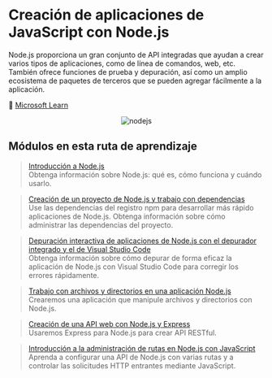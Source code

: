 # Creación de aplicaciones de JavaScript con Node.js

Node.js proporciona un gran conjunto de API integradas que ayudan a crear varios tipos de aplicaciones, como de línea de comandos, web, etc. También ofrece funciones de prueba y depuración, así como un amplio ecosistema de paquetes de terceros que se pueden agregar fácilmente a la aplicación.

🔗 [Microsoft Learn](https://learn.microsoft.com/es-es/training/paths/build-javascript-applications-nodejs/)

<p align="center">
    <img src="https://cdn-images-1.medium.com/max/1200/0*MNVJq_8e0SJoqZb5.jpg"
        alt="nodejs"
    />
</p>

## Módulos en esta ruta de aprendizaje

> [Introducción a Node.js]() <br/>
> Obtenga información sobre Node.js: qué es, cómo funciona y cuándo usarlo.

> [Creación de un proyecto de Node.js y trabajo con dependencias]() <br/>
> Use las dependencias del registro npm para desarrollar más rápido aplicaciones de Node.js. Obtenga información sobre cómo administrar las dependencias del proyecto.

> [Depuración interactiva de aplicaciones de Node.js con el depurador integrado y el de Visual Studio Code]() <br/>
> Obtenga información sobre cómo depurar de forma eficaz la aplicación de Node.js con Visual Studio Code para corregir los errores rápidamente.

> [Trabajo con archivos y directorios en una aplicación Node.js]() <br/>
> Crearemos una aplicación que manipule archivos y directorios con Node.js.

> [Creación de una API web con Node.js y Express]() <br/>
> Usaremos Express para Node.js para crear API RESTful.

> [Introducción a la administración de rutas en Node.js con JavaScript]() <br/>
> Aprenda a configurar una API de Node.js con varias rutas y a controlar las solicitudes HTTP entrantes mediante JavaScript.